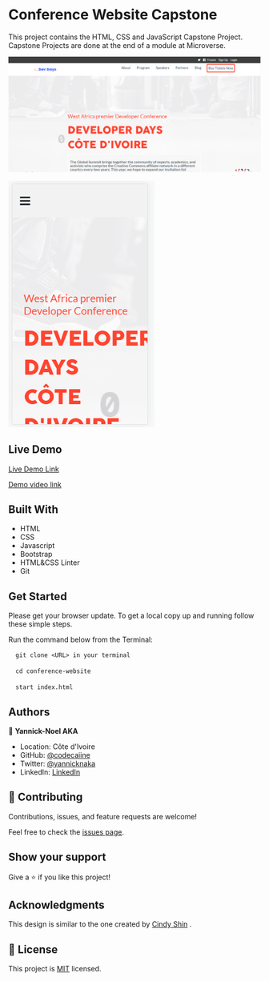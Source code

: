 # Conference Website Capstone

This project contains the HTML, CSS and JavaScript Capstone Project. Capstone Projects are done at the end of a module at Microverse.


![screenshot](./images/conf-desk.PNG)

![screenshot](./images/conf-mob.PNG)

 

## Live Demo

[Live Demo Link](https://codecaiine.github.io/conference-website/)

[Demo video link](https://www.loom.com/share/5beca23690864e118d2b4ab2bb3baf96)
 
## Built With

- HTML
- CSS
- Javascript
- Bootstrap 
- HTML&CSS Linter
- Git

## Get Started

Please get your browser update.
To get a local copy up and running follow these simple steps.

Run the command below from the Terminal:

      git clone <URL> in your terminal

	  cd conference-website

	  start index.html



## Authors

👤 **Yannick-Noel AKA**

- Location: Côte d'Ivoire
- GitHub: [@codecaiine](https://github.com/codecaiine)
- Twitter: [@yannicknaka](https://twitter.com/yannicknaka)
- LinkedIn: [LinkedIn](https://www.linkedin.com/in/yannick-no%C3%ABl-aka/)


## 🤝 Contributing

Contributions, issues, and feature requests are welcome!

Feel free to check the [issues page](https://github.com/codecaiine/conference-website/issues).

## Show your support

Give a ⭐️ if you like this project!

## Acknowledgments

This design is similar to the one created by [Cindy Shin](https://www.behance.net/gallery/29845175/CC-Global-Summit-2015) .

## 📝 License

This project is [MIT](./MIT.md) licensed.

